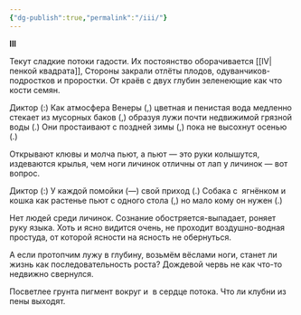 ```yaml
---
{"dg-publish":true,"permalink":"/iii/"}
---
```


**III**

Текут сладкие потоки гадости.
Их постоянство оборачивается [[IV\|пенкой квадрата]],
Стороны закрали отлёты плодов, одуванчиков-подростков и
проростки. От краёв с двух глубин зеленеющие как что
кости семян.

Диктор (:) Как атмосфера Венеры (,) цветная и пенистая вода медленно стекает из мусорных баков (,) образуя лужи почти недвижимой грязной воды (.) Они простаивают с поздней зимы (,) пока не высохнут осенью (.)

Открывают клювы и молча пьют, а пьют —
это руки колышутся, издеваются крылья,
чем ноги личинок отличны от лап у личинок — вот вопрос.

Диктор (:) У каждой помойки (—) свой приход (.) Собака с  ягнёнком и кошка как растенье пьют с одного стола (,) но мало кому он нужен (.)

Нет людей среди личинок. Сознание обостряется-выпадает, роняет руку языка. Хоть и ясно видится очень, не проходит воздушно-водная простуда, от которой ясности на ясность не обернуться.

А если протопчим лужу в глубину, возьмём
вёслами ноги,
станет ли жизнь как последовательность роста?
Дождевой червь не как что-то недвижно свернулся.

Посветлее грунта пигмент вокруг и 
в сердце потока.
Что ли клубни из пены выходят.
